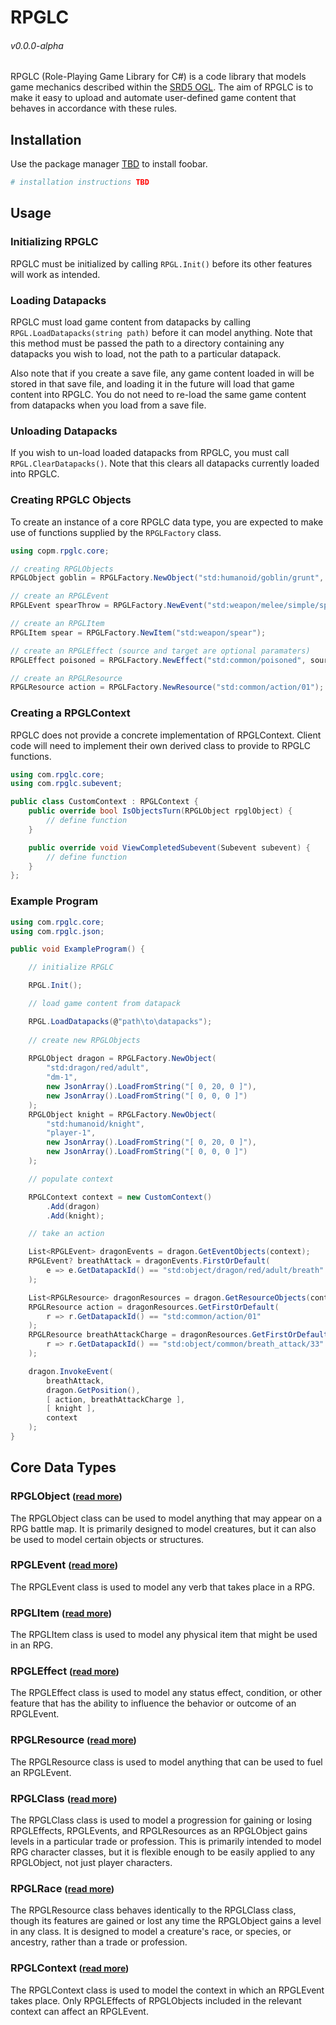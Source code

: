 # RPGLC

###### v0.0.0-alpha

RPGLC (Role-Playing Game Library for C#) is a code library that models game mechanics described within the [SRD5 OGL](https://www.dndbeyond.com/srd). The aim of RPGLC is to make it easy to upload and automate user-defined game content that behaves in accordance with these rules.

## Installation

Use the package manager [TBD](google.com) to install foobar.

```bash
# installation instructions TBD
```

## Usage

### Initializing RPGLC
RPGLC must be initialized by calling `RPGL.Init()` before its other features will work as intended.

### Loading Datapacks
RPGLC must load game content from datapacks by calling `RPGL.LoadDatapacks(string path)` before it can model anything. Note that this method must be passed the path to a directory containing any datapacks you wish to load, not the path to a particular datapack.

Also note that if you create a save file, any game content loaded in will be stored in that save file, and loading it in the future will load that game content into RPGLC. You do not need to re-load the same game content from datapacks when you load from a save file.

### Unloading Datapacks
If you wish to un-load loaded datapacks from RPGLC, you must call `RPGL.ClearDatapacks()`. Note that this clears all datapacks currently loaded into RPGLC.

### Creating RPGLC Objects
To create an instance of a core RPGLC data type, you are expected to make use of functions supplied by the `RPGLFactory` class.

```c#
using copm.rpglc.core;

// creating RPGLObjects
RPGLObject goblin = RPGLFactory.NewObject("std:humanoid/goblin/grunt", "user-1", posArray, rotArray);

// create an RPGLEvent
RPGLEvent spearThrow = RPGLFactory.NewEvent("std:weapon/melee/simple/spear/throw");

// create an RPGLItem
RPGLItem spear = RPGLFactory.NewItem("std:weapon/spear");

// create an RPGLEffect (source and target are optional paramaters)
RPGLEffect poisoned = RPGLFactory.NewEffect("std:common/poisoned", source, target);

// create an RPGLResource
RPGLResource action = RPGLFactory.NewResource("std:common/action/01");
```

### Creating a RPGLContext
RPGLC does not provide a concrete implementation of RPGLContext. Client code will need to implement their own derived class to provide to RPGLC functions.

```c#
using com.rpglc.core;
using com.rpglc.subevent;

public class CustomContext : RPGLContext {
    public override bool IsObjectsTurn(RPGLObject rpglObject) {
        // define function
    }

    public override void ViewCompletedSubevent(Subevent subevent) {
        // define function
    }
};
```

### Example Program

```c#
using com.rpglc.core;
using com.rpglc.json;

public void ExampleProgram() {

    // initialize RPGLC

    RPGL.Init();

    // load game content from datapack

    RPGL.LoadDatapacks(@"path\to\datapacks");
    
    // create new RPGLObjects
    
    RPGLObject dragon = RPGLFactory.NewObject(
        "std:dragon/red/adult",
        "dm-1",
        new JsonArray().LoadFromString("[ 0, 20, 0 ]"),
        new JsonArray().LoadFromString("[ 0, 0, 0 ]")
    );
    RPGLObject knight = RPGLFactory.NewObject(
        "std:humanoid/knight",
        "player-1",
        new JsonArray().LoadFromString("[ 0, 20, 0 ]"),
        new JsonArray().LoadFromString("[ 0, 0, 0 ]")
    );

    // populate context

    RPGLContext context = new CustomContext()
        .Add(dragon)
        .Add(knight);

    // take an action

    List<RPGLEvent> dragonEvents = dragon.GetEventObjects(context);
    RPGLEvent? breathAttack = dragonEvents.FirstOrDefault(
        e => e.GetDatapackId() == "std:object/dragon/red/adult/breath"
    );

    List<RPGLResource> dragonResources = dragon.GetResourceObjects(context);
    RPGLResource action = dragonResources.GetFirstOrDefault(
        r => r.GetDatapackId() == "std:common/action/01"
    );
    RPGLResource breathAttackCharge = dragonResources.GetFirstOrDefault(
        r => r.GetDatapackId() == "std:object/common/breath_attack/33"
    );

    dragon.InvokeEvent(
        breathAttack,
        dragon.GetPosition(),
        [ action, breathAttackCharge ],
        [ knight ],
        context
    );
}
```

## Core Data Types

### RPGLObject <span style="font-size: 14px;">(<a href="https://example.com">read more</a>)</span>
The RPGLObject class can be used to model anything that may appear on a RPG battle map. It is primarily designed to model creatures, but it can also be used to model certain objects or structures.

### RPGLEvent <span style="font-size: 14px;">(<a href="https://example.com">read more</a>)</span>
The RPGLEvent class is used to model any verb that takes place in a RPG.

### RPGLItem <span style="font-size: 14px;">(<a href="https://example.com">read more</a>)</span>
The RPGLItem class is used to model any physical item that might be used in an RPG.

### RPGLEffect <span style="font-size: 14px;">(<a href="https://example.com">read more</a>)</span>
The RPGLEffect class is used to model any status effect, condition, or other feature that has the ability to influence the behavior or outcome of an RPGLEvent.

### RPGLResource <span style="font-size: 14px;">(<a href="https://example.com">read more</a>)</span>
The RPGLResource class is used to model anything that can be used to fuel an RPGLEvent.

### RPGLClass <span style="font-size: 14px;">(<a href="https://example.com">read more</a>)</span>
The RPGLClass class is used to model a progression for gaining or losing RPGLEffects, RPGLEvents, and RPGLResources as an RPGLObject gains levels in a particular trade or profession. This is primarily intended to model RPG character classes, but it is flexible enough to be easily applied to any RPGLObject, not just player characters.

### RPGLRace <span style="font-size: 14px;">(<a href="https://example.com">read more</a>)</span>
The RPGLResource class behaves identically to the RPGLClass class, though its features are gained or lost any time the RPGLObject gains a level in any class. It is designed to model a creature's race, or species, or ancestry, rather than a trade or profession.

### RPGLContext <span style="font-size: 14px;">(<a href="https://example.com">read more</a>)</span>
The RPGLContext class is used to model the context in which an RPGLEvent takes place. Only RPGLEffects of RPGLObjects included in the relevant context can affect an RPGLEvent.